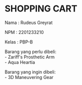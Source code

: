# SHOPPING CART

Nama    : Rudeus Greyrat  
  
NPM     : 2201233210  
  
Kelas   : PBP-B  
  
Barang yang perlu dibeli:  
    - Zariff's Prosthetic Arm  
    - Aqua Heartia  
      
Barang yang ingin dibeli:  
    - 3D Maneuvering Gear  